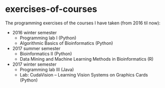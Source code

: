 # exercises-of-courses

The programming exercises of the courses I have taken (from 2016 til now):
- 2016 winter semester
    - Programming lab I (Python)
    - Algorithmic Basics of Bioinformatics (Python)
- 2017 summer semester
    - Bioinformatics II (Python)
    - Data Mining and Machine Learning Methods in Bioinformatics (R)
- 2017 winter semester
    - Programming lab III (Java)
    - Lab: CudaVision – Learning Vision Systems on Graphics Cards  (Python)
    
